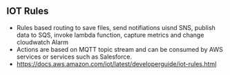 ## IOT Rules
- Rules based routing to save files, send notifiations uisnd SNS, publish data to SQS, invoke lambda function, capture metrics and change cloudwatch Alarm
- Actions are based on MQTT topic stream and can be consumed by AWS services or services such as Salesforce. 
- https://docs.aws.amazon.com/iot/latest/developerguide/iot-rules.html
